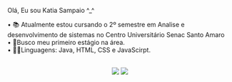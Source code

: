 Olá, Eu sou Katia Sampaio ^_^

• 📚 Atualmente estou cursando o 2º semestre em Analise e desenvolvimento de sistemas no Centro Universitário Senac Santo Amaro  
• 🔭Busco meu primeiro estágio na área.                                                                                        
• 👩‍💻Linguagens: Java, HTML, CSS e JavaScirpt.


<div align="center">
  <a href="https://github.com/Dev-katiaS"> 
  <div style="display: inline_block"><br>
  
   
</div>
  <a href="https://www.instagram.com/katya_sampaio/" target="_blank"><img src="https://img.shields.io/badge/-Instagram-%23E4405F?style=for-the-badge&logo=instagram&logoColor=white" target="_blank"></a>
  <a href = "mailto:katiadejesussampaio60@gmail.com"><img src="https://img.shields.io/badge/-Gmail-%23333?style=for-the-badge&logo=gmail&logoColor=white" target="_blank"></a>
 
